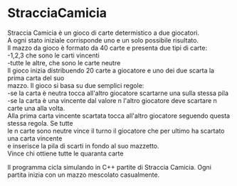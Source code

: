 # StracciaCamicia

Straccia Camicia è un gioco di carte determistico a due giocatori.  <br /> 
A ogni stato iniziale corrisponde uno e un solo possibile risultato.  <br /> 
Il mazzo da gioco è formato da 40 carte e presenta due tipi di carte:   <br /> 
 -1,2,3 che sono le carti vincenti  <br /> 
 -tutte le altre, che sono le carte neutre  <br /> 
Il gioco inizia distribuendo 20 carte a giocatore e uno dei due scarta la prima carta del suo  <br /> 
mazzo. Il gioco si basa su due semplici regole:  <br /> 
 -se la carta è neutra tocca all'altro giocatore scartarne una sulla stessa pila  <br /> 
 -se la carta è una vincente dal valore n l'altro giocatore deve scartare n carte una alla volta.  <br /> 
  Alla prima carta vincente scartata tocca all'altro giocatore seguendo questa stessa regola. Se tutte  <br /> 
  le n carte sono neutre vince il turno il giocatore che per ultimo ha scartato una carta vincente <br /> 
  e inserisce la pila di scarti in fondo al suo mazzetto.  <br /> 
Vince chi ottiene tutte le quaranta carte  <br /> 

Il programma cicla simulando in C++ partite di Straccia Camicia. Ogni partita inizia con un mazzo mescolato casualmente.

